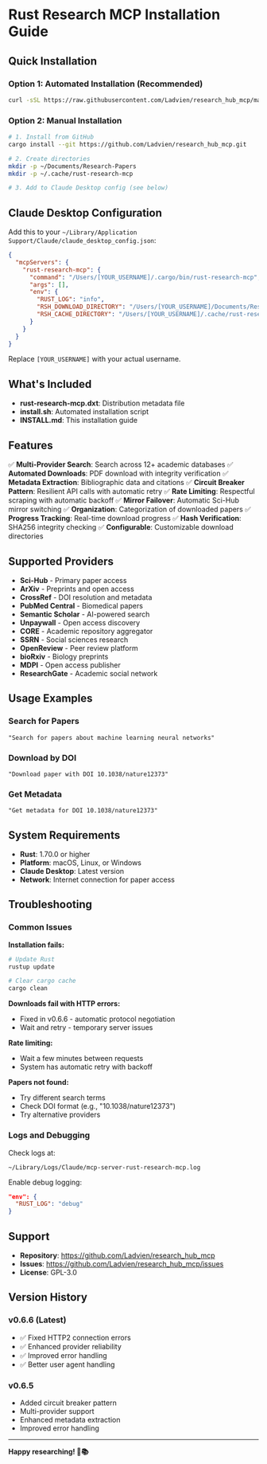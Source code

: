 # Rust Research MCP Installation Guide

## Quick Installation

### Option 1: Automated Installation (Recommended)
```bash
curl -sSL https://raw.githubusercontent.com/Ladvien/research_hub_mcp/main/install.sh | bash
```

### Option 2: Manual Installation
```bash
# 1. Install from GitHub
cargo install --git https://github.com/Ladvien/research_hub_mcp.git

# 2. Create directories
mkdir -p ~/Documents/Research-Papers
mkdir -p ~/.cache/rust-research-mcp

# 3. Add to Claude Desktop config (see below)
```

## Claude Desktop Configuration

Add this to your `~/Library/Application Support/Claude/claude_desktop_config.json`:

```json
{
  "mcpServers": {
    "rust-research-mcp": {
      "command": "/Users/[YOUR_USERNAME]/.cargo/bin/rust-research-mcp",
      "args": [],
      "env": {
        "RUST_LOG": "info",
        "RSH_DOWNLOAD_DIRECTORY": "/Users/[YOUR_USERNAME]/Documents/Research-Papers",
        "RSH_CACHE_DIRECTORY": "/Users/[YOUR_USERNAME]/.cache/rust-research-mcp"
      }
    }
  }
}
```

Replace `[YOUR_USERNAME]` with your actual username.

## What's Included

- **rust-research-mcp.dxt**: Distribution metadata file
- **install.sh**: Automated installation script
- **INSTALL.md**: This installation guide

## Features

✅ **Multi-Provider Search**: Search across 12+ academic databases
✅ **Automated Downloads**: PDF download with integrity verification
✅ **Metadata Extraction**: Bibliographic data and citations
✅ **Circuit Breaker Pattern**: Resilient API calls with automatic retry
✅ **Rate Limiting**: Respectful scraping with automatic backoff
✅ **Mirror Failover**: Automatic Sci-Hub mirror switching
✅ **Organization**: Categorization of downloaded papers
✅ **Progress Tracking**: Real-time download progress
✅ **Hash Verification**: SHA256 integrity checking
✅ **Configurable**: Customizable download directories

## Supported Providers

- **Sci-Hub** - Primary paper access
- **ArXiv** - Preprints and open access
- **CrossRef** - DOI resolution and metadata
- **PubMed Central** - Biomedical papers
- **Semantic Scholar** - AI-powered search
- **Unpaywall** - Open access discovery
- **CORE** - Academic repository aggregator
- **SSRN** - Social sciences research
- **OpenReview** - Peer review platform
- **bioRxiv** - Biology preprints
- **MDPI** - Open access publisher
- **ResearchGate** - Academic social network

## Usage Examples

### Search for Papers
```
"Search for papers about machine learning neural networks"
```

### Download by DOI
```
"Download paper with DOI 10.1038/nature12373"
```

### Get Metadata
```
"Get metadata for DOI 10.1038/nature12373"
```

## System Requirements

- **Rust**: 1.70.0 or higher
- **Platform**: macOS, Linux, or Windows
- **Claude Desktop**: Latest version
- **Network**: Internet connection for paper access

## Troubleshooting

### Common Issues

**Installation fails:**
```bash
# Update Rust
rustup update

# Clear cargo cache
cargo clean
```

**Downloads fail with HTTP errors:**
- Fixed in v0.6.6 - automatic protocol negotiation
- Wait and retry - temporary server issues

**Rate limiting:**
- Wait a few minutes between requests
- System has automatic retry with backoff

**Papers not found:**
- Try different search terms
- Check DOI format (e.g., "10.1038/nature12373")
- Try alternative providers

### Logs and Debugging

Check logs at:
```
~/Library/Logs/Claude/mcp-server-rust-research-mcp.log
```

Enable debug logging:
```json
"env": {
  "RUST_LOG": "debug"
}
```

## Support

- **Repository**: https://github.com/Ladvien/research_hub_mcp
- **Issues**: https://github.com/Ladvien/research_hub_mcp/issues
- **License**: GPL-3.0

## Version History

### v0.6.6 (Latest)
- ✅ Fixed HTTP2 connection errors
- ✅ Enhanced provider reliability
- ✅ Improved error handling
- ✅ Better user agent handling

### v0.6.5
- Added circuit breaker pattern
- Multi-provider support
- Enhanced metadata extraction
- Improved error handling

---

**Happy researching! 🔬📚**